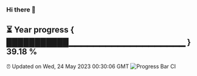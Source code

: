 ### Hi there 👋
⏳ Year progress { ███████████▁▁▁▁▁▁▁▁▁▁▁▁▁▁▁▁▁▁▁ } 39.18 %
---
⏰ Updated on Wed, 24 May 2023 00:30:06 GMT
![Progress Bar CI](https://github.com/Moyi321/Moyi321/workflows/Progress%20Bar%20CI/badge.svg)
